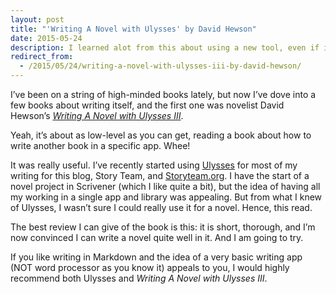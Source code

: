 ```yaml
---
layout: post
title: "'Writing A Novel with Ulysses' by David Hewson"
date: 2015-05-24
description: I learned alot from this about using a new tool, even if it was not an exciting read.
redirect_from:
  - /2015/05/24/writing-a-novel-with-ulysses-iii-by-david-hewson/
---
```

I’ve been on a string of high-minded books lately, but now I’ve dove into a few books about writing itself, and the first one was novelist David Hewson’s [*Writing A Novel with Ulysses III*](http://amzn.to/1OhZqVj).

Yeah, it’s about as low-level as you can get, reading a book about how to write another book in a specific app. Whee!

It was really useful. I’ve recently started using [Ulysses](http://ulysses.app) for most of my writing for this blog, Story Team, and [Storyteam.org](http://storyteam.org). I have the start of a novel project in Scrivener (which I like quite a bit), but the idea of having all my working in a single app and library was appealing. But from what I knew of Ulysses, I wasn’t sure I could really use it for a novel. Hence, this read.

The best review I can give of the book is this: it is short, thorough, and I’m now convinced I can write a novel quite well in it. And I am going to try.

If you like writing in Markdown and the idea of a very basic writing app (NOT word processor as you know it) appeals to you, I would highly recommend both Ulysses and *Writing A Novel with Ulysses III*.
